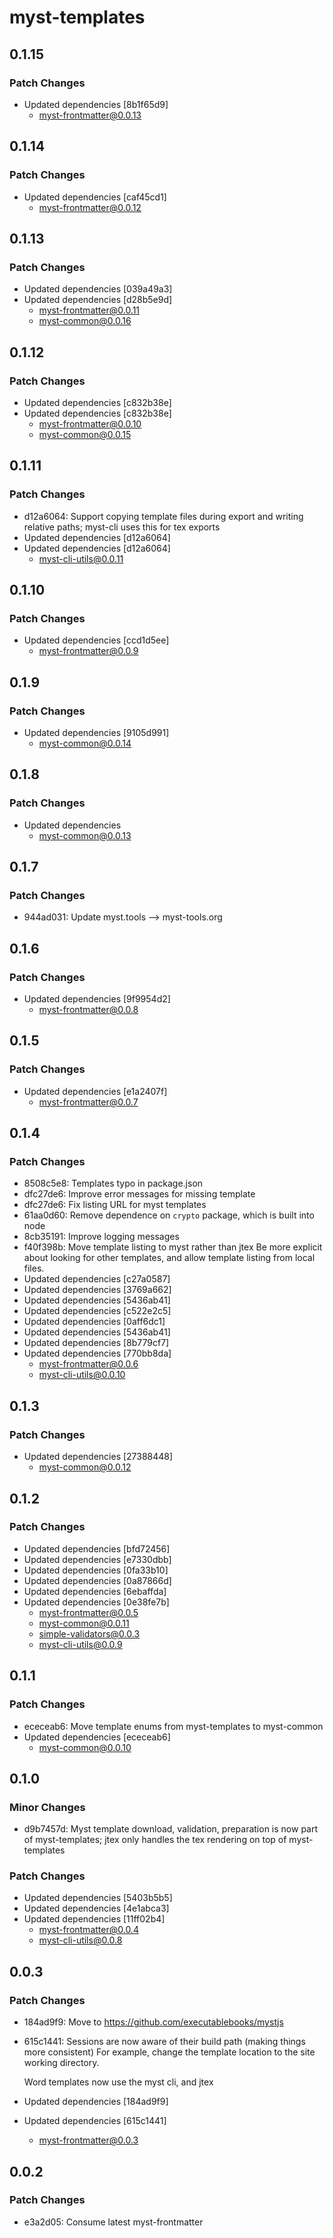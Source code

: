 # myst-templates

## 0.1.15

### Patch Changes

- Updated dependencies [8b1f65d9]
  - myst-frontmatter@0.0.13

## 0.1.14

### Patch Changes

- Updated dependencies [caf45cd1]
  - myst-frontmatter@0.0.12

## 0.1.13

### Patch Changes

- Updated dependencies [039a49a3]
- Updated dependencies [d28b5e9d]
  - myst-frontmatter@0.0.11
  - myst-common@0.0.16

## 0.1.12

### Patch Changes

- Updated dependencies [c832b38e]
- Updated dependencies [c832b38e]
  - myst-frontmatter@0.0.10
  - myst-common@0.0.15

## 0.1.11

### Patch Changes

- d12a6064: Support copying template files during export and writing relative paths; myst-cli uses this for tex exports
- Updated dependencies [d12a6064]
- Updated dependencies [d12a6064]
  - myst-cli-utils@0.0.11

## 0.1.10

### Patch Changes

- Updated dependencies [ccd1d5ee]
  - myst-frontmatter@0.0.9

## 0.1.9

### Patch Changes

- Updated dependencies [9105d991]
  - myst-common@0.0.14

## 0.1.8

### Patch Changes

- Updated dependencies
  - myst-common@0.0.13

## 0.1.7

### Patch Changes

- 944ad031: Update myst.tools --> myst-tools.org

## 0.1.6

### Patch Changes

- Updated dependencies [9f9954d2]
  - myst-frontmatter@0.0.8

## 0.1.5

### Patch Changes

- Updated dependencies [e1a2407f]
  - myst-frontmatter@0.0.7

## 0.1.4

### Patch Changes

- 8508c5e8: Templates typo in package.json
- dfc27de6: Improve error messages for missing template
- dfc27de6: Fix listing URL for myst templates
- 61aa0d60: Remove dependence on `crypto` package, which is built into node
- 8cb35191: Improve logging messages
- f40f398b: Move template listing to myst rather than jtex
  Be more explicit about looking for other templates, and allow template listing from local files.
- Updated dependencies [c27a0587]
- Updated dependencies [3769a662]
- Updated dependencies [5436ab41]
- Updated dependencies [c522e2c5]
- Updated dependencies [0aff6dc1]
- Updated dependencies [5436ab41]
- Updated dependencies [8b779cf7]
- Updated dependencies [770bb8da]
  - myst-frontmatter@0.0.6
  - myst-cli-utils@0.0.10

## 0.1.3

### Patch Changes

- Updated dependencies [27388448]
  - myst-common@0.0.12

## 0.1.2

### Patch Changes

- Updated dependencies [bfd72456]
- Updated dependencies [e7330dbb]
- Updated dependencies [0fa33b10]
- Updated dependencies [0a87866d]
- Updated dependencies [6ebaffda]
- Updated dependencies [0e38fe7b]
  - myst-frontmatter@0.0.5
  - myst-common@0.0.11
  - simple-validators@0.0.3
  - myst-cli-utils@0.0.9

## 0.1.1

### Patch Changes

- ececeab6: Move template enums from myst-templates to myst-common
- Updated dependencies [ececeab6]
  - myst-common@0.0.10

## 0.1.0

### Minor Changes

- d9b7457d: Myst template download, validation, preparation is now part of myst-templates; jtex only handles the tex rendering on top of myst-templates

### Patch Changes

- Updated dependencies [5403b5b5]
- Updated dependencies [4e1abca3]
- Updated dependencies [11ff02b4]
  - myst-frontmatter@0.0.4
  - myst-cli-utils@0.0.8

## 0.0.3

### Patch Changes

- 184ad9f9: Move to https://github.com/executablebooks/mystjs
- 615c1441: Sessions are now aware of their build path (making things more consistent)
  For example, change the template location to the site working directory.

  Word templates now use the myst cli, and jtex

- Updated dependencies [184ad9f9]
- Updated dependencies [615c1441]
  - myst-frontmatter@0.0.3

## 0.0.2

### Patch Changes

- e3a2d05: Consume latest myst-frontmatter
